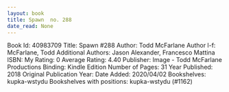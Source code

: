 ```yaml
---
layout: book
title: Spawn  no. 288
date_read: None
---
```


Book Id: 40983709
Title: Spawn #288
Author: Todd McFarlane
Author l-f: McFarlane, Todd
Additional Authors: Jason Alexander, Francesco Mattina
ISBN: 
My Rating: 0
Average Rating: 4.40
Publisher: Image - Todd McFarlane Productions
Binding: Kindle Edition
Number of Pages: 31
Year Published: 2018
Original Publication Year: 
Date Added: 2020/04/02
Bookshelves: kupka-wstydu
Bookshelves with positions: kupka-wstydu (#1162)

